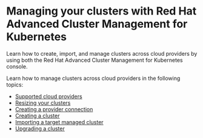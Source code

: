 # Managing your clusters with Red Hat Advanced Cluster Management for Kubernetes

Learn how to create, import, and manage clusters across cloud providers by using both the Red Hat Advanced Cluster Management for Kubernetes console.

Learn how to manage clusters across cloud providers in the following topics:

- [Supported cloud providers](install/supported_clouds.md)
- [Resizing your clusters](manage_cluster/scale.md)
- [Creating a provider connection](manage_cluster/prov_conn.md)
- [Creating a cluster](manage_cluster/create.md)
- [Importing a target managed cluster](manage_cluster/import.md)
- [Upgrading a cluster](manage_cluster/upgrade.md)